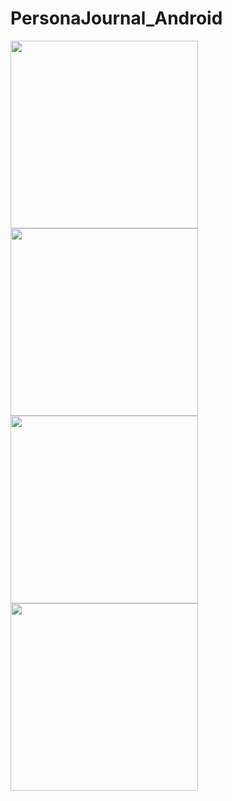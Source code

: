 # PersonaJournal_Android



<img src="https://user-images.githubusercontent.com/33853565/73468250-8078c880-4352-11ea-9207-3ffd4f1c20fb.png" width=300 align="center" >

<img src="https://user-images.githubusercontent.com/33853565/73468250-8078c880-4352-11ea-9207-3ffd4f1c20fb.png" width=300 >

<img src="https://user-images.githubusercontent.com/33853565/73468264-84a4e600-4352-11ea-921b-fc85e23bffd4.png" width=300 >


<img src="https://user-images.githubusercontent.com/33853565/73468265-84a4e600-4352-11ea-8b2e-35de9ff6cc05.png" width=300 >

